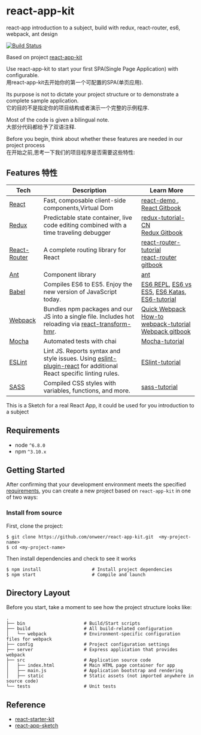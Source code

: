# react-app-kit
react-app introduction to a subject, build with redux, react-router, es6, webpack, ant design

[![Build Status](https://travis-ci.org/onweer/react-app-kit.svg?branch=master)](https://travis-ci.org/onweer/react-app-kit)

Based on project [react-app-kit](https://github.com/onweer/react-app-kit)

Use react-app-kit to start your first SPA(Single Page Application) with configurable.<br>
用react-app-kit去开始你的第一个可配置的SPA(单页应用).

Its purpose is not to dictate your project structure or to demonstrate a complete sample application.<br>
它的目的不是指定你的项目结构或者演示一个完整的示例程序.

Most of the code is given a bilingual note.<br>
大部分代码都给予了双语注释.

Before you begin, think about whether these features are needed in our project process<br>
在开始之前,思考一下我们的项目程序是否需要这些特性:


## Features 特性
| **Tech** | **Description** |**Learn More**|
|----------|-------|---|
|  [React](https://facebook.github.io/react/)  |   Fast, composable client-side components,Virtual Dom    | [react-demo ](https://github.com/ruanyf/react-demos), [React Gitbook](https://hulufei.gitbooks.io/react-tutorial/content) |
|  [Redux](http://redux.js.org)  |    Predictable state container, live code editing combined with a time traveling debugger   | [redux-tutorial-CN ](http://www.ruanyifeng.com/blog/2016/09/redux_tutorial_part_one_basic_usages.html)<br>[Redux Gitbook](http://cn.redux.js.org/index.html) |
|  [React-Router](https://github.com/reactjs/react-router) | A complete routing library for React | [react-router-tutorial](https://github.com/reactjs/react-router-tutorial/tree/master/lessons)<br>  [react-router gitbook](http://react-guide.github.io/react-router-cn)|
|[Ant](https://ant.design/?locale=en-US)|Component library| [ant](https://ant.design/docs/react/introduce?locale=en-US)|
|  [Babel](http://babeljs.io) |  Compiles ES6 to ES5. Enjoy the new version of JavaScript today.     | [ES6 REPL](https://babeljs.io/repl/), [ES6 vs ES5](http://es6-features.org), [ES6 Katas](http://es6katas.org), [ES6-tutorial](http://es6.ruanyifeng.com/)    |
| [Webpack](http://webpack.github.io) | Bundles npm packages and our JS into a single file. Includes hot reloading via [react-transform-hmr](https://www.npmjs.com/package/react-transform-hmr). | [Quick Webpack How-to](https://github.com/petehunt/webpack-howto) [webpack-tutorial](https://github.com/ruanyf/webpack-demos) [Webpack gitbook](http://zhaoda.net/webpack-handbook)|
| [Mocha](http://mochajs.org) | Automated tests with chai|[Mocha-tutorial](https://github.com/ruanyf/mocha-demos)|
| [ESLint](http://eslint.org/) | Lint JS. Reports syntax and style issues. Using [eslint-plugin-react](https://github.com/yannickcr/eslint-plugin-react) for additional React specific linting rules. |[ESlint-tutorial](http://www.ruanyifeng.com/blog/2016/01/babel.html) |
| [SASS](http://sass-lang.com/) | Compiled CSS styles with variables, functions, and more. | [sass-tutorial ](http://www.ruanyifeng.com/blog/2012/06/sass.html)|

This is a Sketch for a real React App, it could be used for you introduction to a subject

## Requirements
- node `^6.8.0`
- npm  `^3.10.x`

## Getting Started

After confirming that your development environment meets the specified [requirements](#requirements), you can create a new project based on `react-app-kit` in one of two ways:

### Install from source
First, clone the project:
```
$ git clone https://github.com/onweer/react-app-kit.git  <my-project-name>
$ cd <my-project-name>
```
Then install dependencies and check to see it works
```
$ npm install                   # Install project dependencies
$ npm start                     # Compile and launch
```

## Directory Layout
Before you start, take a moment to see how the project structure looks like:
```
.
├── bin                      # Build/Start scripts
├── build                    # All build-related configuration
│   └── webpack              # Environment-specific configuration files for webpack
├── config                   # Project configuration settings
├── server                   # Express application that provides webpack
├── src                      # Application source code
│   ├── index.html           # Main HTML page container for app
│   ├── main.js              # Application bootstrap and rendering
│   ├── static               # Static assets (not imported anywhere in source code)
└── tests                    # Unit tests
```


## Reference
- [react-starter-kit](https://github.com/kriasoft/react-starter-kit)
- [react-app-sketch](https://github.com/zzswang/react-app-sketch)
